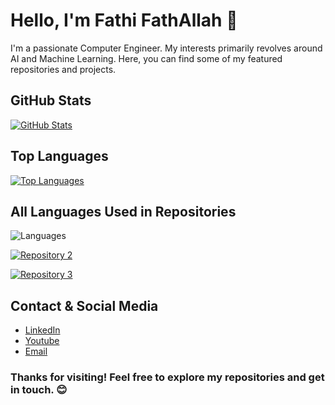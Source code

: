 <!-- Fathi FathAllah -->
# Hello, I'm Fathi FathAllah 👋

<!-- Your Bio -->
I'm a passionate Computer Engineer. My interests primarily revolves around AI and Machine Learning. Here, you can find some of my featured repositories and projects.

<!-- GitHub Stats -->
## GitHub Stats

[![GitHub Stats](https://github-readme-stats.vercel.app/api?username=FathiFathallah&show_icons=true&count_private=true&theme=dark)](https://github.com/FathiFathallah)

<!-- Top Languages -->
## Top Languages

[![Top Languages](https://github-readme-stats.vercel.app/api/top-langs/?username=FathiFathallah&layout=compact&theme=dark)](https://github.com/FathiFathallah)

<!-- All Languages -->
## All Languages Used in Repositories

![Languages](https://github-readme-stats.vercel.app/api/top-langs/?username=FathiFathallah&layout=compact&theme=dark&langs_count=10)

<!-- Repository 2 -->
[![Repository 2](https://github-readme-stats.vercel.app/api/pin/?username=FathiFathallah&repo=repository-2&theme=dark)](https://github.com/FathiFathallah/repository-2)

<!-- Repository 3 -->
[![Repository 3](https://github-readme-stats.vercel.app/api/pin/?username=FathiFathallah&repo=repository-3&theme=dark)](https://github.com/FathiFathallah/repository-3)

<!-- Contact and Social Media -->
## Contact & Social Media

- [LinkedIn](https://www.linkedin.com/in/fathifathallah/)
- [Youtube](https://www.youtube.com/c/FatheAli7)
- [Email](mailto:fathe-ali-7@hotmail.com)

<!-- Footer -->
### Thanks for visiting! Feel free to explore my repositories and get in touch. 😊
